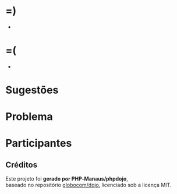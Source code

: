 # =)

-

# =(

-

# Sugestões

# Problema

# Participantes

## Créditos

Este projeto foi **gerado por PHP‑Manaus/phpdojo**,  
baseado no repositório [globocom/dojo](https://github.com/globocom/dojo), licenciado sob a licença MIT.
